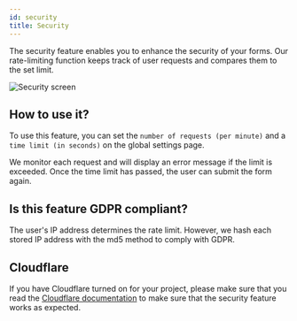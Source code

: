 ```yaml
---
id: security
title: Security
---
```


The security feature enables you to enhance the security of your forms. Our rate-limiting function keeps track of user requests and compares them to the set limit.

![Security screen](/img/pentagram.svg)

## How to use it?

To use this feature, you can set the `number of requests (per minute)` and a `time limit (in seconds)` on the global settings page.

We monitor each request and will display an error message if the limit is exceeded. Once the time limit has passed, the user can submit the form again.

## Is this feature GDPR compliant?

The user's IP address determines the rate limit. However, we hash each stored IP address with the md5 method to comply with GDPR.

## Cloudflare

If you have Cloudflare turned on for your project, please make sure that you read the [Cloudflare documentation](cloudflare) to make sure that the security feature works as expected.
